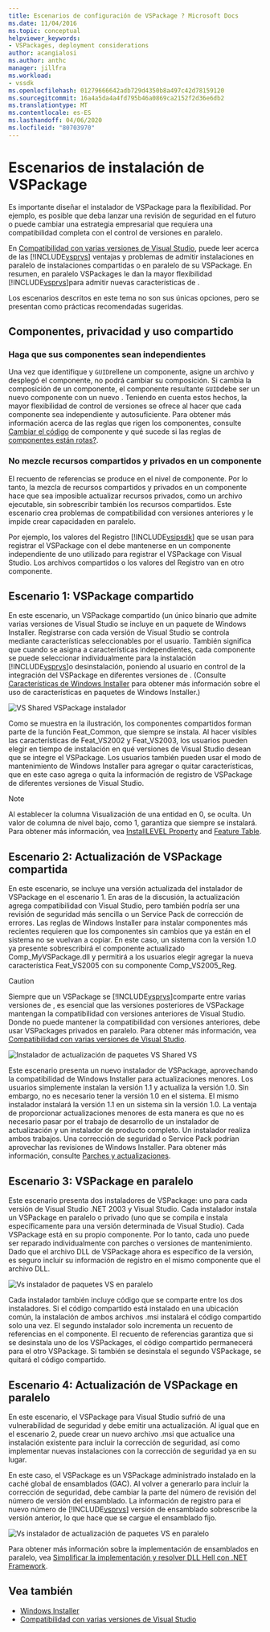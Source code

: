 ```yaml
---
title: Escenarios de configuración de VSPackage ? Microsoft Docs
ms.date: 11/04/2016
ms.topic: conceptual
helpviewer_keywords:
- VSPackages, deployment considerations
author: acangialosi
ms.author: anthc
manager: jillfra
ms.workload:
- vssdk
ms.openlocfilehash: 01279666642adb729d4350b8a497c42d78159120
ms.sourcegitcommit: 16a4a5da4a4fd795b46a0869ca2152f2d36e6db2
ms.translationtype: MT
ms.contentlocale: es-ES
ms.lasthandoff: 04/06/2020
ms.locfileid: "80703970"
---
```

# <a name="vspackage-setup-scenarios"></a>Escenarios de instalación de VSPackage

Es importante diseñar el instalador de VSPackage para la flexibilidad. Por ejemplo, es posible que deba lanzar una revisión de seguridad en el futuro o puede cambiar una estrategia empresarial que requiera una compatibilidad completa con el control de versiones en paralelo.

En [Compatibilidad con varias versiones de Visual Studio](../../extensibility/supporting-multiple-versions-of-visual-studio.md), puede leer acerca de las [!INCLUDE[vsprvs](../../code-quality/includes/vsprvs_md.md)] ventajas y problemas de admitir instalaciones en paralelo de instalaciones compartidas o en paralelo de su VSPackage. En resumen, en paralelo VSPackages le dan la mayor flexibilidad [!INCLUDE[vsprvs](../../code-quality/includes/vsprvs_md.md)]para admitir nuevas características de .

Los escenarios descritos en este tema no son sus únicas opciones, pero se presentan como prácticas recomendadas sugeridas.

## <a name="components-privacy-and-sharing"></a>Componentes, privacidad y uso compartido

### <a name="make-your-components-independent"></a>Haga que sus componentes sean independientes

Una vez que identifique y `GUID`rellene un componente, asigne un archivo y desplegó el componente, no podrá cambiar su composición. Si cambia la composición de un componente, el componente resultante `GUID`debe ser un nuevo componente con un nuevo . Teniendo en cuenta estos hechos, la mayor flexibilidad de control de versiones se ofrece al hacer que cada componente sea independiente y autosuficiente. Para obtener más información acerca de las reglas que rigen los componentes, consulte [Cambiar el código](/windows/desktop/Msi/changing-the-component-code) de componente y qué sucede si las reglas de [componentes están rotas?](/windows/desktop/Msi/what-happens-if-the-component-rules-are-broken).

### <a name="do-not-mix-shared-and-private-resources-in-a-component"></a>No mezcle recursos compartidos y privados en un componente

El recuento de referencias se produce en el nivel de componente. Por lo tanto, la mezcla de recursos compartidos y privados en un componente hace que sea imposible actualizar recursos privados, como un archivo ejecutable, sin sobrescribir también los recursos compartidos. Este escenario crea problemas de compatibilidad con versiones anteriores y le impide crear capacidaden en paralelo.

Por ejemplo, los valores del Registro [!INCLUDE[vsipsdk](../../extensibility/includes/vsipsdk_md.md)] que se usan para registrar el VSPackage con el debe mantenerse en un componente independiente de uno utilizado para registrar el VSPackage con Visual Studio. Los archivos compartidos o los valores del Registro van en otro componente.

## <a name="scenario-1-shared-vspackage"></a>Escenario 1: VSPackage compartido

En este escenario, un VSPackage compartido (un único binario que admite varias versiones de Visual Studio se incluye en un paquete de Windows Installer. Registrarse con cada versión de Visual Studio se controla mediante características seleccionables por el usuario. También significa que cuando se asigna a características independientes, cada componente se puede seleccionar individualmente para la instalación [!INCLUDE[vsprvs](../../code-quality/includes/vsprvs_md.md)]o desinstalación, poniendo al usuario en control de la integración del VSPackage en diferentes versiones de . (Consulte [Características de Windows Installer](/windows/desktop/Msi/windows-installer-features) para obtener más información sobre el uso de características en paquetes de Windows Installer.)

![VS Shared VSPackage instalador](../../extensibility/internals/media/vs_sharedpackage.gif "VS_SharedPackage")

Como se muestra en la ilustración, los componentes compartidos forman parte de la función Feat_Common, que siempre se instala. Al hacer visibles las características de Feat_VS2002 y Feat_VS2003, los usuarios pueden elegir en tiempo de instalación en qué versiones de Visual Studio desean que se integre el VSPackage. Los usuarios también pueden usar el modo de mantenimiento de Windows Installer para agregar o quitar características, que en este caso agrega o quita la información de registro de VSPackage de diferentes versiones de Visual Studio.

> [!NOTE]
> Al establecer la columna Visualización de una entidad en 0, se oculta. Un valor de columna de nivel bajo, como 1, garantiza que siempre se instalará. Para obtener más información, vea [InstallLEVEL Property](/windows/desktop/Msi/installlevel) and [Feature Table](/windows/desktop/Msi/feature-table).

## <a name="scenario-2-shared-vspackage-update"></a>Escenario 2: Actualización de VSPackage compartida

En este escenario, se incluye una versión actualizada del instalador de VSPackage en el escenario 1. En aras de la discusión, la actualización agrega compatibilidad con Visual Studio, pero también podría ser una revisión de seguridad más sencilla o un Service Pack de corrección de errores. Las reglas de Windows Installer para instalar componentes más recientes requieren que los componentes sin cambios que ya están en el sistema no se vuelvan a copiar. En este caso, un sistema con la versión 1.0 ya presente sobrescribirá el componente actualizado Comp_MyVSPackage.dll y permitirá a los usuarios elegir agregar la nueva característica Feat_VS2005 con su componente Comp_VS2005_Reg.

> [!CAUTION]
> Siempre que un VSPackage se [!INCLUDE[vsprvs](../../code-quality/includes/vsprvs_md.md)]comparte entre varias versiones de , es esencial que las versiones posteriores de VSPackage mantengan la compatibilidad con versiones anteriores de Visual Studio. Donde no puede mantener la compatibilidad con versiones anteriores, debe usar VSPackages privados en paralelo. Para obtener más información, vea [Compatibilidad con varias versiones de Visual Studio](../../extensibility/supporting-multiple-versions-of-visual-studio.md).

![Instalador de actualización de paquetes VS Shared VS](../../extensibility/internals/media/vs_sharedpackageupdate.gif "VS_SharedPackageUpdate")

Este escenario presenta un nuevo instalador de VSPackage, aprovechando la compatibilidad de Windows Installer para actualizaciones menores. Los usuarios simplemente instalan la versión 1.1 y actualiza la versión 1.0. Sin embargo, no es necesario tener la versión 1.0 en el sistema. El mismo instalador instalará la versión 1.1 en un sistema sin la versión 1.0. La ventaja de proporcionar actualizaciones menores de esta manera es que no es necesario pasar por el trabajo de desarrollo de un instalador de actualización y un instalador de producto completo. Un instalador realiza ambos trabajos. Una corrección de seguridad o Service Pack podrían aprovechar las revisiones de Windows Installer. Para obtener más información, consulte [Parches y actualizaciones](/windows/desktop/Msi/patching-and-upgrades).

## <a name="scenario-3-side-by-side-vspackage"></a>Escenario 3: VSPackage en paralelo

Este escenario presenta dos instaladores de VSPackage: uno para cada versión de Visual Studio .NET 2003 y Visual Studio. Cada instalador instala un VSPackage en paralelo o privado (uno que se compila e instala específicamente para una versión determinada de Visual Studio). Cada VSPackage está en su propio componente. Por lo tanto, cada uno puede ser reparado individualmente con parches o versiones de mantenimiento. Dado que el archivo DLL de VSPackage ahora es específico de la versión, es seguro incluir su información de registro en el mismo componente que el archivo DLL.

![Vs instalador de paquetes VS en paralelo](../../extensibility/internals/media/vs_sbys_package.gif "VS_SbyS_Package")

Cada instalador también incluye código que se comparte entre los dos instaladores. Si el código compartido está instalado en una ubicación común, la instalación de ambos archivos .msi instalará el código compartido solo una vez. El segundo instalador solo incrementa un recuento de referencias en el componente. El recuento de referencias garantiza que si se desinstala uno de los VSPackages, el código compartido permanecerá para el otro VSPackage. Si también se desinstala el segundo VSPackage, se quitará el código compartido.

## <a name="scenario-4-side-by-side-vspackage-update"></a>Escenario 4: Actualización de VSPackage en paralelo

En este escenario, el VSPackage para Visual Studio sufrió de una vulnerabilidad de seguridad y debe emitir una actualización. Al igual que en el escenario 2, puede crear un nuevo archivo .msi que actualice una instalación existente para incluir la corrección de seguridad, así como implementar nuevas instalaciones con la corrección de seguridad ya en su lugar.

En este caso, el VSPackage es un VSPackage administrado instalado en la caché global de ensamblados (GAC). Al volver a generarlo para incluir la corrección de seguridad, debe cambiar la parte del número de revisión del número de versión del ensamblado. La información de registro para el nuevo número de [!INCLUDE[vsprvs](../../code-quality/includes/vsprvs_md.md)] versión de ensamblado sobrescribe la versión anterior, lo que hace que se cargue el ensamblado fijo.

![Vs instalador de actualización de paquetes VS en paralelo](../../extensibility/internals/media/vs_sbys_packageupdate.gif "VS_SbyS_PackageUpdate")

Para obtener más información sobre la implementación de ensamblados en paralelo, vea [Simplificar la implementación y resolver DLL Hell con .NET Framework](https://msdn.microsoft.com/library/ms973843.aspx).

## <a name="see-also"></a>Vea también

- [Windows Installer](/windows/desktop/Msi/windows-installer-portal)
- [Compatibilidad con varias versiones de Visual Studio](../../extensibility/supporting-multiple-versions-of-visual-studio.md)
